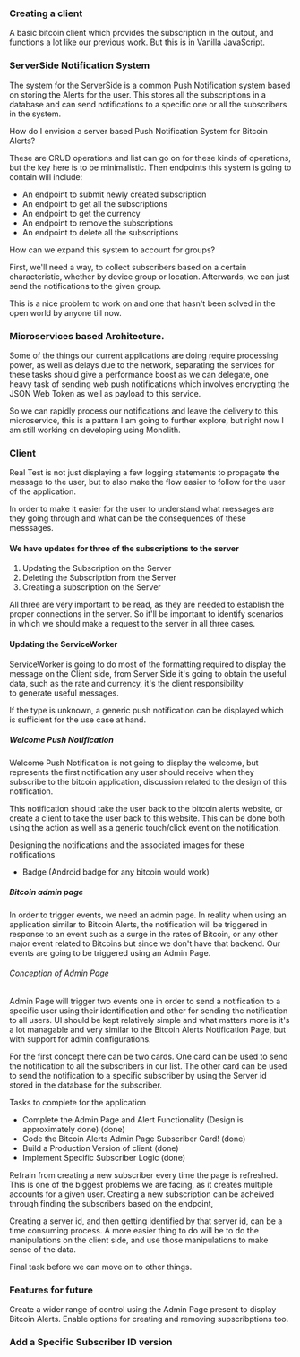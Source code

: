 ### Creating a client

A basic bitcoin client which provides the subscription in the output,
and functions a lot like our previous work. But this is in Vanilla JavaScript.

### ServerSide Notification System

The system for the ServerSide is a common Push Notification system based on storing 
the Alerts for the user. This stores all the subscriptions in a database and can 
send notifications to a specific one or all the subscribers in the system.

How do I envision a server based Push Notification System for Bitcoin Alerts?

These are CRUD operations and list can go on for these kinds of operations, but the key
here is to be minimalistic.
Then endpoints this system is going to contain will include:

- An endpoint to submit newly created subscription
- An endpoint to get all the subscriptions
- An endpoint to get the currency 
- An endpoint to remove the subscriptions
- An endpoint to delete all the subscriptions

How can we expand this system to account for groups?

First, we'll need a way, to collect subscribers based on a certain
characteristic, whether by device group or location. Afterwards, we can just send
the notifications to the given group.

This is a nice problem to work on and one that hasn't been solved in the open world
by anyone till now.

### Microservices based Architecture.

Some of the things our current applications are doing require
processing power, as well as delays due to the network, separating the services for these
tasks should give a performance boost as we can delegate, one heavy task of sending web push 
notifications which involves encrypting the JSON Web Token as well as payload to this service.

So we can rapidly process our notifications and leave the delivery to this microservice, this 
is a pattern I am going to further explore, but right now I am still working on 
developing using Monolith.

### Client

Real Test is not just displaying a few logging statements 
to propagate the message to the user, but to also make the flow 
easier to follow for the user of the application. 

In order to make it easier for the user to understand what messages are they going 
through and what can be the consequences of these messsages.

#### We have updates for three of the subscriptions to the server

1. Updating the Subscription on the Server
2. Deleting the Subscription from the Server
3. Creating a subscription on the Server

All three are very important to be read, as they are needed
to establish the proper connections in the server. So it'll be important 
to identify scenarios in which we should make a request to the server
in all three cases.


#### Updating the ServiceWorker

ServiceWorker is going to do most of the formatting required to display 
the message on the Client side, from Server Side it's going to obtain the useful data,
such as the rate and currency, it's the client responsibility  
to generate useful messages.

If the type is unknown, a generic push notification can be displayed which
is sufficient for the use case at hand.

##### Welcome Push Notification

Welcome Push Notification is not going to display the welcome, but represents the 
first notification any user should receive when they subscribe to the bitcoin application,
discussion related to the design of this notification.

This notification should take the user back to the bitcoin alerts 
website, or create a client to take the user back to this website. This can be done 
both using the action as well as a generic touch/click event on the notification.

Designing the notifications and the associated images for these notifications
- Badge (Android badge for any bitcoin would work)

##### Bitcoin admin page

In order to trigger events, we need an admin page. In reality when using an application 
similar to Bitcoin Alerts, the notification will be triggered in response to an event such as
a surge in the rates of Bitcoin, or any other major event related to Bitcoins but since we 
don't have that backend. Our events are going to be triggered using an Admin Page.

###### Conception of Admin Page

Admin Page will trigger two events one in order to send a notification to a specific
user using their identification and other for sending the notification
to all users. UI should be kept relatively simple and what matters more is
it's a lot managable and very similar to the Bitcoin Alerts Notification Page,
but with support for admin configurations.

For the first concept there can be two cards. One card can be used to send the notification 
to all the subscribers in our list. The other card can be used to send the notification
to a specific subscriber by using the Server id stored in the database for the subscriber.

Tasks to complete for the application

- Complete the Admin Page and Alert Functionality (Design is approximately done) (done)
- Code the Bitcoin Alerts Admin Page Subscriber Card! (done)
- Build a Production Version of client (done)
- Implement Specific Subscriber Logic (done)

 Refrain from creating a new subscriber every time the page is refreshed. This is one of
 the biggest problems we are facing, as it creates multiple accounts for a given user.
 Creating a new subscription can be acheived through finding the subscribers based on the endpoint, 

 Creating a server id, and then getting identified by that server id,
 can be a time consuming process. A more easier thing to do will be to do the manipulations
 on the client side, and use those manipulations to make sense of the data.

 Final task before we can move on to other things.

 ### Features for future
 
 Create a wider range of control using the Admin Page present to display Bitcoin Alerts.
 Enable options for creating and removing supscribptions too.

### Add a Specific Subscriber ID version
